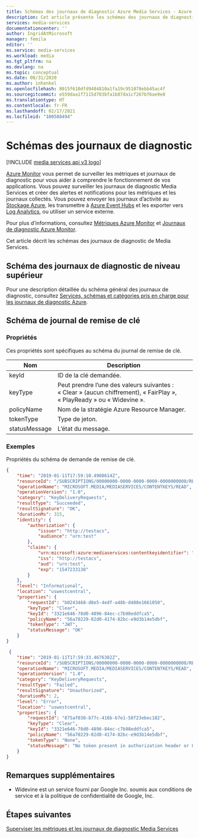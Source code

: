 ```yaml
---
title: Schémas des journaux de diagnostic Azure Media Services - Azure
description: Cet article présente les schémas des journaux de diagnostic d’Azure Media Services.
services: media-services
documentationcenter: ''
author: IngridAtMicrosoft
manager: femila
editor: ''
ms.service: media-services
ms.workload: media
ms.tgt_pltfrm: na
ms.devlang: na
ms.topic: conceptual
ms.date: 08/31/2020
ms.author: inhenkel
ms.openlocfilehash: 8015f610dfd9404810a1fa19c951078ebb45ac4f
ms.sourcegitcommit: e559daa1f7115d703bfa1b87da1cf267bf6ae9e8
ms.translationtype: HT
ms.contentlocale: fr-FR
ms.lasthandoff: 02/17/2021
ms.locfileid: "100588494"
---
```

# <a name="diagnostic-logs-schemas"></a>Schémas des journaux de diagnostic

[!INCLUDE [media services api v3 logo](./includes/v3-hr.md)]

[Azure Monitor](../../azure-monitor/overview.md) vous permet de surveiller les métriques et journaux de diagnostic pour vous aider à comprendre le fonctionnement de vos applications. Vous pouvez surveiller les journaux de diagnostic Media Services et créer des alertes et notifications pour les métriques et les journaux collectés. Vous pouvez envoyer les journaux d’activité au [Stockage Azure](https://azure.microsoft.com/services/storage/), les transmettre à [Azure Event Hubs](https://azure.microsoft.com/services/event-hubs/) et les exporter vers [Log Analytics](https://azure.microsoft.com/services/log-analytics/), ou utiliser un service externe.

Pour plus d’informations, consultez [Métriques Azure Monitor](../../azure-monitor/data-platform.md) et [Journaux de diagnostic Azure Monitor](../../azure-monitor/essentials/platform-logs-overview.md).

Cet article décrit les schémas des journaux de diagnostic de Media Services.

## <a name="top-level-diagnostic-logs-schema"></a>Schéma des journaux de diagnostic de niveau supérieur

Pour une description détaillée du schéma général des journaux de diagnostic, consultez [Services, schémas et catégories pris en charge pour les journaux de diagnostic Azure](../../azure-monitor/essentials/resource-logs-schema.md).

## <a name="key-delivery-log-schema"></a>Schéma de journal de remise de clé

### <a name="properties"></a>Propriétés

Ces propriétés sont spécifiques au schéma du journal de remise de clé.

|Nom|Description|
|---|---|
|keyId|ID de la clé demandée.|
|keyType|Peut prendre l’une des valeurs suivantes : « Clear » (aucun chiffrement), « FairPlay », « PlayReady » ou « Widevine ».|
|policyName|Nom de la stratégie Azure Resource Manager.|
|tokenType|Type de jeton.|
|statusMessage|L’état du message.|

### <a name="examples"></a>Exemples

Propriétés du schéma de demande de remise de clé.

```json
{
    "time": "2019-01-11T17:59:10.4908614Z",
    "resourceId": "/SUBSCRIPTIONS/00000000-0000-0000-0000-0000000000/RESOURCEGROUPS/SBKEY/PROVIDERS/MICROSOFT.MEDIA/MEDIASERVICES/SBDNSTEST",
    "operationName": "MICROSOFT.MEDIA/MEDIASERVICES/CONTENTKEYS/READ",
    "operationVersion": "1.0",
    "category": "KeyDeliveryRequests",
    "resultType": "Succeeded",
    "resultSignature": "OK",
    "durationMs": 315,
    "identity": {
        "authorization": {
            "issuer": "http://testacs",
            "audience": "urn:test"
        },
        "claims": {
            "urn:microsoft:azure:mediaservices:contentkeyidentifier": "3321e646-78d0-4896-84ec-c7b98eddfca5",
            "iss": "http://testacs",
            "aud": "urn:test",
            "exp": "1547233138"
        }
    },
    "level": "Informational",
    "location": "uswestcentral",
    "properties": {
        "requestId": "b0243468-d8e5-4edf-a48b-d408e1661050",
        "keyType": "Clear",
        "keyId": "3321e646-78d0-4896-84ec-c7b98eddfca5",
        "policyName": "56a70229-82d0-4174-82bc-e9d3b14e5dbf",
        "tokenType": "JWT",
        "statusMessage": "OK"
    }
} 
```

```json
 {
    "time": "2019-01-11T17:59:33.4676382Z",
    "resourceId": "/SUBSCRIPTIONS/00000000-0000-0000-0000-0000000000/RESOURCEGROUPS/SBKEY/PROVIDERS/MICROSOFT.MEDIA/MEDIASERVICES/SBDNSTEST",
    "operationName": "MICROSOFT.MEDIA/MEDIASERVICES/CONTENTKEYS/READ",
    "operationVersion": "1.0",
    "category": "KeyDeliveryRequests",
    "resultType": "Failed",
    "resultSignature": "Unauthorized",
    "durationMs": 2,
    "level": "Error",
    "location": "uswestcentral",
    "properties": {
        "requestId": "875af030-b77c-416b-b7e1-58f23ebec182",
        "keyType": "Clear",
        "keyId": "3321e646-78d0-4896-84ec-c7b98eddfca5",
        "policyName": "56a70229-82d0-4174-82bc-e9d3b14e5dbf",
        "tokenType": "None",
        "statusMessage": "No token present in authorization header or URL."
    }
} 
```

## <a name="additional-notes"></a>Remarques supplémentaires

* Widevine est un service fourni par Google Inc. soumis aux conditions de service et à la politique de confidentialité de Google, Inc.

## <a name="next-steps"></a>Étapes suivantes

[Superviser les métriques et les journaux de diagnostic Media Services](media-services-metrics-diagnostic-logs.md)
